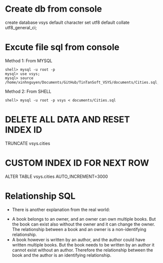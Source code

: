 # Create db from console
create database vsys default character set utf8 default collate utf8_general_ci;

# Excute file sql from console
Method 1: From MYSQL
```
shell> mysql -u root -p
mysql> use vsys;
mysql> source /home/xinhnguyen/Documents/GitHub/TinTanSoft_VSYS/documents/Cities.sql;
```
Method 2: From SHELL
```
shell> mysql -u root -p vsys < documents/Cities.sql
```
# DELETE ALL DATA AND RESET INDEX ID
TRUNCATE vsys.cities

# CUSTOM INDEX ID FOR NEXT ROW
ALTER TABLE vsys.cities AUTO_INCREMENT=3000

# Relationship SQL
- There is another explanation from the real world:
+ A book belongs to an owner, and an owner can own multiple books. But the book can exist also without the owner and it can change the owner. The relationship between a book and an owner is a non-identifying relationship.
+ A book however is written by an author, and the author could have written multiple books. But the book needs to be written by an author it cannot exist without an author. Therefore the relationship between the book and the author is an identifying relationship.